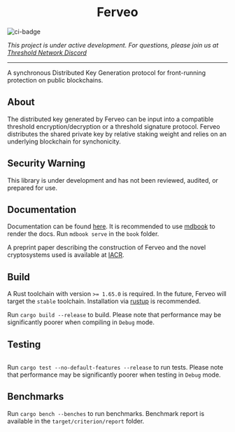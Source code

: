 <h1 align="center">Ferveo</h1>

![ci-badge](https://github.com/nucypher/ferveo/actions/workflows/workspace.yml/badge.svg)

_This project is under active development. For questions, please join us at [Threshold Network Discord](https://discord.com/invite/threshold&ved=2ahUKEwivucaW2Y3-AhXiwosKHQCEAKUQFnoECA0QAQ&usg=AOvVaw08x-9JYJFDcd6PEOx0xAeg)_

---

A synchronous Distributed Key Generation protocol for front-running protection on public blockchains.

## About

The distributed key generated by Ferveo can be input into a compatible threshold encryption/decryption or a threshold
signature protocol. Ferveo distributes the shared private key by relative staking weight and relies on an underlying
blockchain for synchonicity.

## Security Warning

This library is under development and has not been reviewed, audited, or prepared for use.

## Documentation

Documentation can be found [here](book/).
It is recommended to use [mdbook](https://rust-lang.github.io/mdBook/) to render the docs. Run `mdbook serve` in
the `book` folder.

A preprint paper describing the construction of Ferveo and the novel cryptosystems used is available at
[IACR](https://eprint.iacr.org/2022/898).

## Build

A Rust toolchain with version `>= 1.65.0` is required. In the future, Ferveo will target the `stable` toolchain.
Installation via [rustup](https://rustup.rs/) is recommended.

Run `cargo build --release` to build.
Please note that performance may be significantly poorer when compiling in `Debug` mode.

## Testing


```bash

```


Run `cargo test --no-default-features --release` to run tests. Please note that performance may be significantly poorer when testing
in `Debug` mode.

## Benchmarks

Run `cargo bench --benches` to run benchmarks. Benchmark report is available in the `target/criterion/report` folder.


